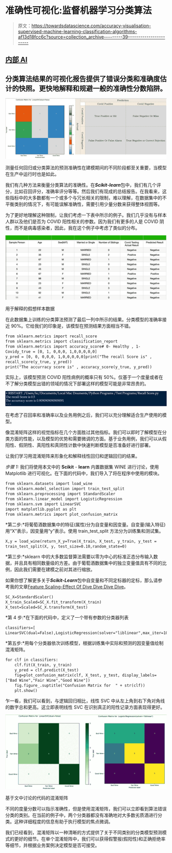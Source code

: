 # 准确性可视化:监督机器学习分类算法

> 原文：<https://towardsdatascience.com/accuracy-visualisation-supervised-machine-learning-classification-algorithms-af13d18fcc6c?source=collection_archive---------39----------------------->

## [内部 AI](https://towardsdatascience.com/data-visualization/home)

## 分类算法结果的可视化报告提供了错误分类和准确度估计的快照。更快地解释和规避一般的准确性分数陷阱。

![](img/205a46fca3958bce369bd83087d2296a.png)

测量任何回归或分类算法的预测准确性在建模期间的不同阶段都至关重要，当模型在生产中运行时也是如此。

我们有几种方法来衡量分类算法的准确性。在***Scikit*-*learn***包中，我们有几个评分，比如召回评分，准确率评分等等。然后我们有现成的总结报告。在我看来，这些指标中的大多数都有一个或多个与冗长相关的限制，难以理解，在数据集中的不平衡类别的情况下，有可能误解准确性，需要引用少量分数来获得整体视图等。

为了更好地理解这种限制，让我们考虑一下表中所示的例子。我们几乎没有与样本人群以及他们是否为 COVID 阳性相关的参数。因为我们有更多的人是 COVID 阴性，而不是病毒感染者，因此，我在这个例子中考虑了类似的分布。

![](img/a123b6e4eaf309520acacd35db17650b.png)

用于解释的假想样本数据

在此数据集上训练的分类算法预测了最后一列中所示的结果。分类模型的准确率接近 90%。它给我们的印象是，该模型在预测结果方面相当不错。

```
from sklearn.metrics import recall_score
from sklearn.metrics import classification_report
from sklearn.metrics import accuracy_score# 0- Healthy , 1-  Covidy_true = [0, 1, 0,0,0, 1,0,0,0,0,0]
y_pred = [0, 0, 0,0,0, 1,0,0,0,0,0]print("The recall Score is" , recall_score(y_true, y_pred))
print("The accurracy score is" , accuracy_score(y_true, y_pred))
```

实际上，该模型预测 COVID 阳性病例的概率只有 50%。仅基于一个度量或者在不了解分类模型出错的领域的情况下部署这样的模型可能是非常昂贵的。

![](img/0d4cae9355b984317a996f8410a510d5.png)

在考虑了召回率和准确率以及业务用例之后，我们可以充分理解适合生产使用的模型。

像混淆矩阵这样的视觉指标在几个方面胜过其他指标。我们可以即时了解模型在分类方面的性能，以及模型的优势和需要微调的方面。基于业务用例，我们可以从假阳性、假阴性、真阳性和真阴性计数中快速判断模型是否准备好进行部署。

让我们学习用混淆矩阵来形象化和解释线性回归和逻辑回归的结果。

*步骤 1:* 我们将使用本文中的 **Scikit** - **learn** 内置数据集 WINE 进行讨论，使用 Matplotlib 进行可视化。在下面的代码中，我们导入了将在程序中使用的模块。

```
from sklearn.datasets import load_wine
from sklearn.model_selection import train_test_split
from sklearn.preprocessing import StandardScaler 
from sklearn.linear_model import LogisticRegression
from sklearn.svm import LinearSVC
import matplotlib.pyplot as plt
from sklearn.metrics import plot_confusion_matrix
```

*第二步:*将葡萄酒数据集中的特征(属性)分为自变量和因变量。自变量(输入特征)用“X”表示，因变量用“y”表示。使用 train_test_split 方法分为训练集和测试集。

```
X,y = load_wine(return_X_y=True)X_train, X_test, y_train, y_test = train_test_split(X, y, test_size=0.10,random_state=0)
```

*第三步:*sklearn 中的大多数监督算法需要以零为中心的标准正态分布输入数据，并且具有相同数量级的方差。由于葡萄酒数据集中的独立变量值具有不同的比例，因此我们需要在建模之前对其进行缩放。

如果你想了解更多关于***Scikit*-*Learn***包中自变量和不同定标器的定标，那么请参考我的文章[Feature Scaling-Effect Of Dive Dive Dive Dive](/feature-scaling-effect-of-different-scikit-learn-scalers-deep-dive-8dec775d4946)。

```
SC_X=StandardScaler()
X_train_Scaled=SC_X.fit_transform(X_train)
X_test=Scaled=SC_X.transform(X_test)
```

*第 4 步:*在下面的代码中，定义了一个带有参数的分类器列表

```
classifiers=[ LinearSVC(dual=False),LogisticRegression(solver="liblinear",max_iter=100)]
```

*第五步:*用每个分类器依次训练模型，根据训练集中实际和预测的因变量值绘制混淆矩阵。

```
for clf in classifiers:
    clf.fit(X_train, y_train)
    y_pred = clf.predict(X_test)
    fig=plot_confusion_matrix(clf, X_test, y_test, display_labels=["Bad Wine","Fair Wine","Good Wine"])
    fig.figure_.suptitle("Confusion Matrix for  " + str(clf))
    plt.show()
```

乍一看，我们可以看到，与逻辑回归相比，线性 SVC 中从左上角到右下角对角线的数字总和更高。这立即表明线性 SVC 在识别真正的阳性记录方面表现得更好。

![](img/275c19121576c734beb529213160ab74.png)

基于文中讨论的代码的混淆矩阵

不同的度量分数可以指示准确性，但是使用混淆矩阵，我们可以立即看到算法错误分类的类别。在当前的例子中，两个分类器都没有准确地对大多数劣质酒进行分类。这种详细程度的信息有助于执行模型的焦点微调。

我们已经看到，混淆矩阵以一种清晰的方式提供了关于不同类别的分类模型预测模式的更好的细节。在单个混淆矩阵中，我们可以获得假警报(假阳性)和正确拒绝率等细节，并根据业务案例决定模型是否可接受。